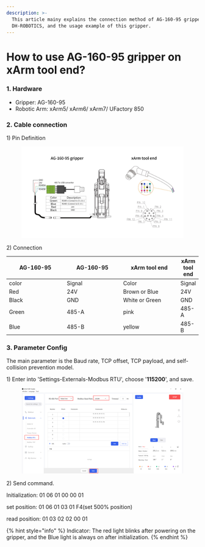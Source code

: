 ```yaml
---
description: >-
  This article mainy explains the connection method of AG-160-95 gripper from
  DH-ROBOTICS, and the usage example of this gripper.
---
```


# How to use AG-160-95 gripper on xArm tool end?

### 1. Hardware

* Gripper: AG-160-95
* Robotic Arm: xArm5/ xArm6/ xArm7/ UFactory 850

### 2. Cable connection

1\) Pin Definition

<figure><img src="../.gitbook/assets/AG-160-95 gripper.jpg" alt=""><figcaption></figcaption></figure>

2\) Connection

<table><thead><tr><th width="185">AG-160-95</th><th width="179">AG-160-95</th><th width="182">xArm tool end</th><th>xArm tool end</th></tr></thead><tbody><tr><td>color</td><td>Signal</td><td>Color</td><td>Signal</td></tr><tr><td>Red</td><td>24V</td><td>Brown or Blue</td><td>24V</td></tr><tr><td>Black</td><td>GND</td><td>White or Green</td><td>GND</td></tr><tr><td>Green</td><td>485-A</td><td>pink</td><td>485-A</td></tr><tr><td>Blue</td><td>485-B</td><td>yellow</td><td>485-B</td></tr></tbody></table>

### 3. Parameter Config

The main parameter is the Baud rate, TCP offset, TCP payload, and self-collision prevention model.

1\) Enter into 'Settings-Externals-Modbus RTU', choose '**115200**', and save.

<figure><img src="../.gitbook/assets/image.png" alt=""><figcaption></figcaption></figure>

2\) Send command.

Initialization: 01 06 01 00 00 01

set position: 01 06 01 03 01 F4(set 500% position)

read position: 01 03 02 02 00 01



{% hint style="info" %}
Indicator: The red light blinks after powering on the gripper, and the Blue light is always on after initialization.
{% endhint %}



